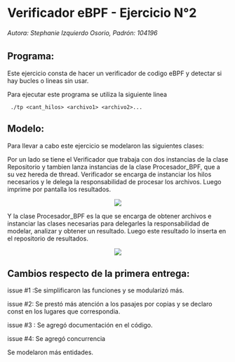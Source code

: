 # Verificador eBPF - Ejercicio N°2

###### Autora: Stephanie Izquierdo Osorio, Padrón: 104196

## Programa:

Este ejercicio consta de hacer un verificador de codigo eBPF y detectar si hay bucles o lineas sin usar.

Para ejecutar este programa se utiliza la siguiente linea
 ```
  ./tp <cant_hilos> <archivo1> <archivo2>...
 ```

## Modelo:

  Para llevar a cabo este ejercicio se modelaron las siguientes clases:
  
  Por un lado se tiene el Verificador que trabaja con dos instancias de la clase Repositorio y tambien lanza instancias de la clase Procesador_BPF, que a su vez hereda de thread. Verificador se encarga de instanciar los hilos necesarios y le delega la responsabilidad de procesar los archivos. Luego imprime por pantalla los resultados.

  <p align="center">
  <img src="https://github.com/stephanieizquierdo/Taller-TP2/blob/main/relaci%C3%B3n_externa.png">
  </p>
  
  Y la clase Procesador_BPF es la que se encarga de obtener archivos e instanciar las clases necesarias para delegarles la responsabilidad de modelar, analizar y obtener un resultado. Luego este resultado lo inserta en el repositorio de resultados.
  
  <p align="center">
  <img src="https://github.com/stephanieizquierdo/Taller-TP2/blob/main/Relaciones_mas_profundas.png">
  </p>
  

## Cambios respecto de la primera entrega:

 issue #1 :Se simplificaron las funciones y se modularizó más.
 
 issue #2: Se prestó más atención a los pasajes por copias y se declaro const en los lugares que correspondia.
 
 issue #3 : Se agregó documentación en el código.
  
 issue #4: Se agregó concurrencia
 
 Se modelaron más entidades.
 

